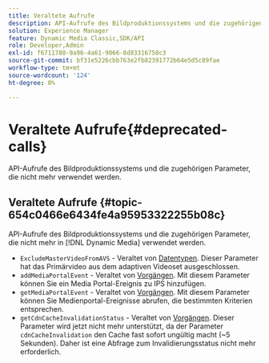 ```yaml
---
title: Veraltete Aufrufe
description: API-Aufrufe des Bildproduktionssystems und die zugehörigen Parameter, die in [!DNL Dynamic Media] nicht mehr verwendet oder unterstützt werden.
solution: Experience Manager
feature: Dynamic Media Classic,SDK/API
role: Developer,Admin
exl-id: f6711780-9a96-4a61-9066-8d83316758c3
source-git-commit: bf31e5226cbb763e2fb82391772b64e5d5c89fae
workflow-type: tm+mt
source-wordcount: '124'
ht-degree: 0%

---
```


# Veraltete Aufrufe{#deprecated-calls}

API-Aufrufe des Bildproduktionssystems und die zugehörigen Parameter, die nicht mehr verwendet werden.

## Veraltete Aufrufe {#topic-654c0466e6434fe4a95953322255b08c}

API-Aufrufe des Bildproduktionssystems und die zugehörigen Parameter, die nicht mehr in [!DNL Dynamic Media] verwendet werden.

* `ExcludeMasterVideoFromAVS` - Veraltet von [Datentypen](/help/aem-ips-api/types/c-data-types/c-data-types.md). Dieser Parameter hat das Primärvideo aus dem adaptiven Videoset ausgeschlossen. <!-- Adobe is ending support for this parameter on September 1, 2022. -->
* `addMediaPortalEvent` - Veraltet von [Vorgängen](/help/aem-ips-api/operations/c-operations-intro/c-operations-intro.md). Mit diesem Parameter können Sie ein Media Portal-Ereignis zu IPS hinzufügen.
* `getMediaPortalEvent` - Veraltet von [Vorgängen](/help/aem-ips-api/operations/c-operations-intro/c-operations-intro.md). Mit diesem Parameter können Sie Medienportal-Ereignisse abrufen, die bestimmten Kriterien entsprechen.
* `getCdnCacheInvalidationStatus` - Veraltet von [Vorgängen](/help/aem-ips-api/operations/c-operations-intro/c-operations-intro.md). Dieser Parameter wird jetzt nicht mehr unterstützt, da der Parameter `cdnCacheInvalidation` den Cache fast sofort ungültig macht (~5 Sekunden). Daher ist eine Abfrage zum Invalidierungsstatus nicht mehr erforderlich.
